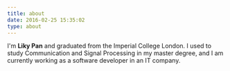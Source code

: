 ```yaml
---
title: about
date: 2016-02-25 15:35:02
type: about
---
```


I'm **Liky Pan** and graduated from the Imperial College London. I used to study Communication and Signal Processing in my master degree, and I am currently working as a software developer in an IT company.